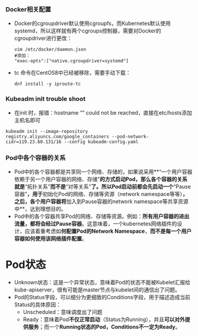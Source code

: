 ### Docker相关配置

* Docker的cgroupdriver默认使用cgroupfs，而Kubernetes默认使用systemd，所以这样就有两个cgroups控制器，需要对Docker的cgroupdriver进行更改：

  ```shell
  vim /etc/docker/daemon.json
  #添加：
  "exec-opts":["native.cgroupdriver=systemd"]
  ```

* tc 命令在CentOS8中已经被移除，需要手动下载：

  ```shell
  dnf install -y iproute-tc
  ```

### Kubeadm init trouble shoot

* 在init 时，报错：hostname  “” could not be reached，直接在etc/hosts添加主机名即可





```shell
kubeadm init --image-repository registry.aliyuncs.com/google_containers --pod-network-cidr=119.23.60.131/16 --config kubeadm-config.yaml 
```



### Pod中各个容器的关系

* Pod中的各个容器都是共享同一个网络、存储的，如果说采用**“一个用户容器依赖于另一个用户容器的网络、存储”**的方式启动Pod，那么各个容器的关系就是**“拓扑关系”**而不是**“对等关系”**了。所以Pod启动前都会先启动一个**“Pause容器”**，用于**初始化Pod的网络、存储等资源（network namespace等等）**，之后，各个用户容器将**加入到Pause容器的network namespace等共享资源中**，达到理想目的。
* Pod中的各个容器共享Pod的网络、存储等资源。例如：**所有用户容器的进出流量，都将会经过Pause容器**。这意味着，一个kubernetes网络插件的设计，应该着重考虑如**何配置Pod的Network Namespace**，**而不是每一个用户容器如何使用该网络插件配置**。

# Pod状态

* Unknown状态：这是一个异常状态，意味着Pod的状态不能被Kubelet汇报给kube-apiserver，很有可能是master节点与kubelet间的通信出了问题。
* Pod的Status字段，可以细分为更细致的Conditions字段，用于描述造成当前Status的具体原因：
  * Unscheduled：意味调度出了问题
  * Ready：意味着Pod**不仅正常启动**（Status为Running），并且**可以对外提供服务**；而一个**Running状态的Pod，Conditions不一定为Ready**。
